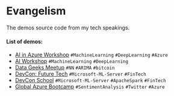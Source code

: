 # Evangelism
The demos source code from my tech speakings.

#### List of demos:
- [AI in Azure Workshop](/AI-in-Azure)
 `#MachineLearning` `#DeepLearning` `#Azure`
- [AI Workshop](/AI-Workshop)
 `#MachineLearning` `#DeepLearning`
- [Data Geeks Meetup](/DataGeeksMeetup)
`#NN` `#ARIMA` `#bitcoin`
- [DevCon: Future Tech](/DevConFutureTech) 
`#Microsoft-ML-Server` `#FinTech`
- [DevCon School](/DevConSchool) 
`#Microsoft-ML-Server` `#ApacheSpark` `#FinTech`
- [Global Azure Bootcamp](/TwitterCrawlerDemo) 
`#SentimentAnalysis` `#Twitter` `#Azure` 
